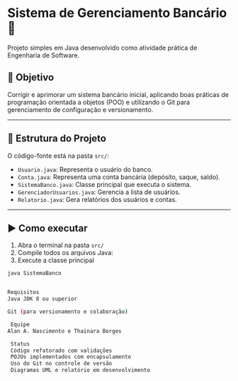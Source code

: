 # Sistema de Gerenciamento Bancário 🏦

Projeto simples em Java desenvolvido como atividade prática de Engenharia de Software.

## 📌 Objetivo

Corrigir e aprimorar um sistema bancário inicial, aplicando boas práticas de programação orientada a objetos (POO) e utilizando o Git para gerenciamento de configuração e versionamento.

---

## 📁 Estrutura do Projeto

O código-fonte está na pasta `src/`:

- `Usuario.java`: Representa o usuário do banco.
- `Conta.java`: Representa uma conta bancária (depósito, saque, saldo).
- `SistemaBanco.java`: Classe principal que executa o sistema.
- `GerenciadorUsuarios.java`: Gerencia a lista de usuários.
- `Relatorio.java`: Gera relatórios dos usuários e contas.

---

## ▶️ Como executar

1. Abra o terminal na pasta `src/`
2. Compile todos os arquivos Java:
3. Execute a classe principal

```bash
java SistemaBanco


Requisitos
Java JDK 8 ou superior

Git (para versionamento e colaboração)

 Equipe
Alan A. Nascimento e Thainara Borges

 Status
 Código refatorado com validações
 POJOs implementados com encapsulamento
 Uso do Git no controle de versão
 Diagramas UML e relatório em desenvolvimento




